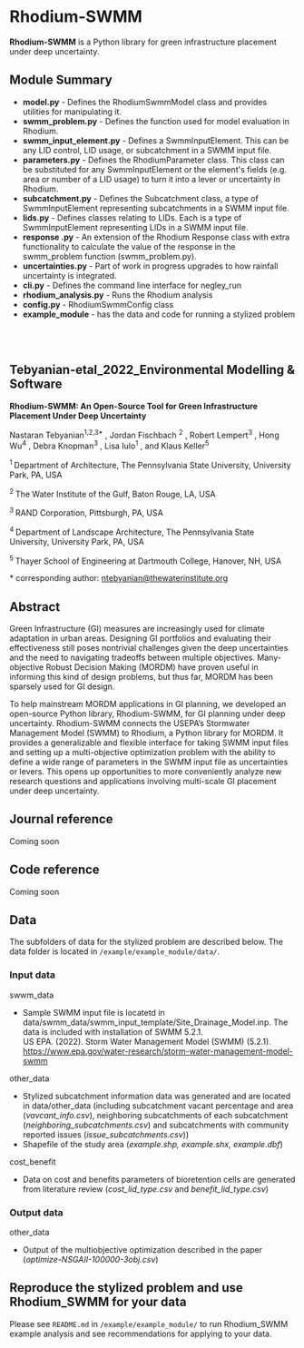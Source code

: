 Rhodium-SWMM
=======

**Rhodium-SWMM** is a Python library for green infrastructure placement under deep uncertainty.

Module Summary
--------------

* **model&#46;py** - Defines the RhodiumSwmmModel class and provides utilities for manipulating it.
* **swmm_problem.py** - Defines the function used for model evaluation in Rhodium.
* **swmm_input_element.py** - Defines a SwmmInputElement. This can be any LID control, LID usage, or subcatchment in a SWMM input file.
* **parameters&#46;py** - Defines the RhodiumParameter class.  This class can be substituted for any SwmmInputElement or the element's fields (e.g. area or number of a LID usage) to turn it into a lever or uncertainty in Rhodium.
* **subcatchment&#46;py** - Defines the Subcatchment class, a type of SwmmInputElement representing subcatchments in a SWMM input file.
* **lids&#46;py** - Defines classes relating to LIDs. Each is a type of SwmmInputElement representing LIDs in a SWMM input file.
* **response &#46;py** - An extension of the Rhodium Response class with extra functionality to calculate the value of the response in the swmm_problem function (swmm_problem.py).
* **uncertainties&#46;py** - Part of work in progress upgrades to how rainfall uncertainty is integrated.
* **cli&#46;py** - Defines the command line interface for negley_run
* **rhodium_analysis.py** - Runs the Rhodium analysis 
* **config&#46;py** - RhodiumSwmmConfig class 
* **example_module** - has the data and code for running a stylized problem 

<br>
<br>



## Tebyanian-etal_2022_Environmental Modelling & Software

**Rhodium-SWMM: An Open-Source Tool for Green Infrastructure Placement Under Deep Uncertainty**

Nastaran Tebyanian<sup>1,2,3\*</sup> , Jordan Fischbach <sup>2</sup> , Robert Lempert<sup>3</sup> , Hong Wu<sup>4</sup> , Debra Knopman<sup>3</sup> , Lisa Iulo<sup>1</sup> , and Klaus Keller<sup>5</sup> 

<sup>1 </sup> Department of Architecture, The Pennsylvania State University, University Park, PA, USA

<sup>2 </sup> The Water Institute of the Gulf, Baton Rouge, LA, USA

<sup>3 </sup> RAND Corporation, Pittsburgh, PA, USA

<sup>4 </sup> Department of Landscape Architecture, The Pennsylvania State University, University Park,
PA, USA

<sup>5 </sup> Thayer School of Engineering at Dartmouth College, Hanover, NH, USA


\* corresponding author:  ntebyanian@thewaterinstitute.org

## Abstract
Green Infrastructure (GI) measures are increasingly used for climate adaptation in urban areas. Designing GI portfolios and evaluating their effectiveness still poses nontrivial challenges given the deep uncertainties and the need to navigating tradeoffs between multiple objectives. Many-objective Robust Decision Making (MORDM) have proven useful in informing this kind of design problems, but thus far, MORDM has been sparsely used for GI design.

To help mainstream MORDM applications in GI planning, we developed an open-source Python library, Rhodium-SWMM, for GI planning under deep uncertainty. Rhodium-SWMM connects the USEPA’s Stormwater Management Model (SWMM) to Rhodium, a Python library for MORDM. It provides a generalizable and flexible interface for taking SWMM input files and setting up a multi-objective optimization problem with the ability to define a wide range of parameters in the SWMM input file as uncertainties or levers. This opens up opportunities to more conveniently analyze new research questions and applications involving multi-scale GI placement under deep uncertainty.


## Journal reference
Coming soon

## Code reference
Coming soon

## Data 
The subfolders of data for the stylized problem are described below. The data folder is located in `/example/example_module/data/`.

### Input data
swwm_data
* Sample SWMM input file is locatetd in data/swmm_data/swmm_input_template/Site_Drainage_Model.inp. The data is included with installation of SWMM 5.2.1.   
US EPA. (2022). Storm Water Management Model (SWMM) (5.2.1). https://www.epa.gov/water-research/storm-water-management-model-swmm

other_data
* Stylized subcatchment information data was generated and are located in data/other_data (including subcatchment vacant percentage and area (_vavcant_info.csv_), neighboring subcatchments of each subcatchment (_neighboring_subcatchments.csv_) and subcatchments with community reported issues (_issue_subcatchments.csv_))
* Shapefile of the study area (_example.shp, example.shx, example.dbf_)


cost_benefit
* Data on cost and benefits parameters of bioretention cells are generated from literature review (_cost_lid_type.csv_ and _benefit_lid_type.csv_)

 
### Output data
other_data

* Output of the multiobjective optimization described in the paper (_optimize-NSGAII-100000-3obj.csv_)


## Reproduce the stylized problem and use Rhodium_SWMM for your data
Please see `README.md` in `/example/example_module/` to run Rhodium_SWMM example analysis and see recommendations for applying to your data. 
